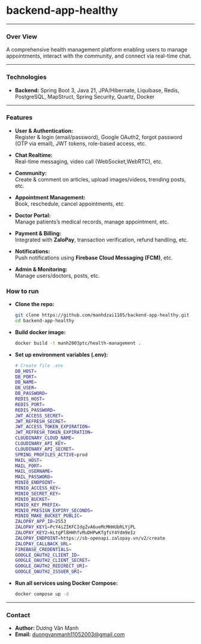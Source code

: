 # backend-app-healthy

---

### Over View
A comprehensive health management platform enabling users to manage appointments, interact with the community, and connect via real-time chat.

---

### Technologies

- **Backend:** Spring Boot 3, Java 21, JPA/Hibernate, Liquibase, Redis, PostgreSQL, MapStruct, Spring Security, Quartz, Docker

---

### Features

- **User & Authentication:**  
  Register & login (email/password), Google OAuth2, forgot password (OTP via email), JWT tokens, role-based access, etc.

- **Chat Realtime:**  
  Real-time messaging, video call (WebSocket,WebRTC), etc.

- **Community:**  
  Create & comment on articles, upload images/videos, trending posts, etc.

- **Appointment Management:**  
  Book, reschedule, cancel appointments, etc.

- **Doctor Portal:**  
  Manage patients’s medical records, manage appointment, etc.

- **Payment & Billing:**  
  Integrated with **ZaloPay**, transaction verification, refund handling, etc.

- **Notifications:**  
  Push notifications using **Firebase Cloud Messaging (FCM)**, etc.

- **Admin & Monitoring:**  
  Manage users/doctors, posts, etc.


### How to run
- **Clone the repo:**
  ```bash
  git clone https://github.com/manhdzai1105/backend-app-healthy.git
  cd backend-app-healthy
- **Build docker image:**
  ```bash
  docker build -t manh2003ptc/health-management .
- **Set up environment variables (.env):**
  ```bash
  # Create file .env
  DB_HOST=
  DB_PORT=
  DB_NAME=
  DB_USER=
  DB_PASSWORD=
  REDIS_HOST=
  REDIS_PORT=
  REDIS_PASSWORD=
  JWT_ACCESS_SECRET=
  JWT_REFRESH_SECRET=
  JWT_ACCESS_TOKEN_EXPIRATION=
  JWT_REFRESH_TOKEN_EXPIRATION=
  CLOUDINARY_CLOUD_NAME=
  CLOUDINARY_API_KEY=
  CLOUDINARY_API_SECRET=
  SPRING_PROFILES_ACTIVE=prod
  MAIL_HOST=
  MAIL_PORT=
  MAIL_USERNAME=
  MAIL_PASSWORD=
  MINIO_ENDPOINT=
  MINIO_ACCESS_KEY=
  MINIO_SECRET_KEY=
  MINIO_BUCKET=
  MINIO_KEY_PREFIX=
  MINIO_PRESIGN_EXPIRY_SECONDS=
  MINIO_MAKE_BUCKET_PUBLIC=
  ZALOPAY_APP_ID=2553
  ZALOPAY_KEY1=PcY4iZIKFCIdgZvA6ueMcMHHUbRLYjPL
  ZALOPAY_KEY2=kLtgPl8HHhfvMuDHPwKfgfsY4Ydm9eIz
  ZALOPAY_ENDPOINT=https://sb-openapi.zalopay.vn/v2/create
  ZALOPAY_CALLBACK_URL=
  FIREBASE_CREDENTIALS=
  GOOGLE_OAUTH2_CLIENT_ID=
  GOOGLE_OAUTH2_CLIENT_SECRET=
  GOOGLE_OAUTH2_REDIRECT_URI=
  GOOGLE_OAUTH2_ISSUER_URI=
- **Run all services using Docker Compose:**
  ```bash
  docker compose up -d
  
---

### Contact

- **Author:** Dương Văn Mạnh
- **Email:** [duongvanmanh11052003@gmail.com](mailto:duongvanmanh11052003@gmail.com)

